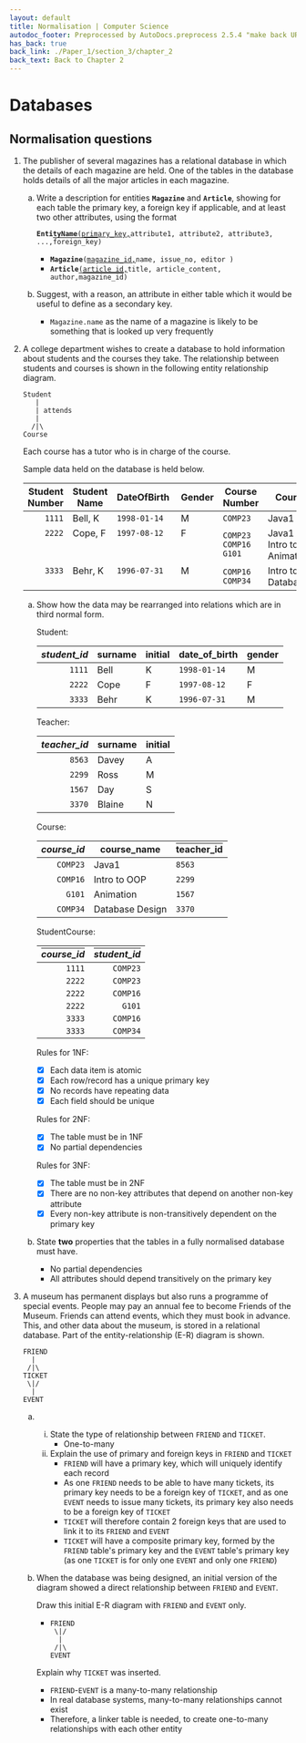 ```yaml
---
layout: default
title: Normalisation | Computer Science
autodoc_footer: Preprocessed by AutoDocs.preprocess 2.5.4 "make back URLs relative" ⓒ Starwort, 2020
has_back: true
back_link: ./Paper_1/section_3/chapter_2
back_text: Back to Chapter 2
---
```


<style>
o {
    text-decoration: overline;
}
ol ol {
    list-style-type: lower-alpha;
}
ol ol ol {
    list-style-type: lower-roman;
}
</style>
# Databases

## Normalisation questions

01. The publisher of several magazines has a relational database in which the details of each magazine are held. One of the tables in the database holds details of all the major articles in each magazine.
    01. Write a description for entities **`Magazine`** and **`Article`**, showing for each table the primary key, a foreign key if applicable, and at least two other attributes, using the format

        **`EntityName`**`(`<u>`primary_key,`</u>`attribute1, attribute2, attribute3, ...,`<o>`foreign_key`</o>`)`

        - **`Magazine`**`(`<u>`magazine_id,`</u>`name, issue_no, editor )`
        - **`Article`**`(`<u>`article_id,`</u>`title, article_content, author,`<o>`magazine_id`</o>`)`
    02. Suggest, with a reason, an attribute in either table which it would be useful to define as a secondary key.
        - `Magazine.name` as the name of a magazine is likely to be something that is looked up very frequently
02. A college department wishes to create a database to hold information about students and the courses they take. The relationship between students and courses is shown in the following entity relationship diagram.

    ```
    Student
       |
       | attends
       |
      /|\
    Course
    ```

    Each course has a tutor who is in charge of the course.

    Sample data held on the database is held below.

    Student Number | Student Name | DateOfBirth&nbsp; | Gender | Course Number | CourseName | TeacherID | Teacher Name
    --: | --- | --- | --- | --- | --- | --- | ---
    `1111` | Bell, K | `1998-01-14` | M | `COMP23` | Java1 | `8563` | Davey, A
    `2222`<br><br><br> | Cope, F<br><br><br> | `1997-08-12`<br><br><br> | F<br><br><br> | `COMP23`<br>`COMP16`<br>`G101` | Java1<br>Intro to OOP<br>Animation | `8563`<br>`2299`<br>`1567` | Davey, A<br>Ross, M<br>Day, S
    `3333`<br><br> | Behr, K<br><br> | `1996-07-31`<br><br> | M<br><br> | `COMP16`<br>`COMP34` | Intro to OOP<br>Database&nbsp;Design | `2299`<br>`3370` | Ross, M<br>Blaine,&nbsp;N

    01. Show how the data may be rearranged into relations which are in third normal form.

        Student:

        *student_id* | surname | initial | date_of_birth | gender
        -----------: | ------- | ------- | ------------- | ------
        `1111`       | Bell    | K       | `1998-01-14`  | M
        `2222`       | Cope    | F       | `1997-08-12`  | F
        `3333`       | Behr    | K       | `1996-07-31`  | M

        Teacher:

        *teacher_id* | surname | initial
        -----------: | ------- | -------
        `8563`       | Davey   | A
        `2299`       | Ross    | M
        `1567`       | Day     | S
        `3370`       | Blaine  | N

        Course:

        *course_id* | course_name     | <o>teacher_id</o>
        ----------: | --------------- | -----------------
        `COMP23`    | Java1           | `8563`
        `COMP16`    | Intro to OOP    | `2299`
        `G101`      | Animation       | `1567`
        `COMP34`    | Database Design | `3370`

        StudentCourse:

        <o>*course_id*</o> | <o>*student_id*</o>
        -----------------: | ------------------:
        `1111`             | `COMP23`
        `2222`             | `COMP23`
        `2222`             | `COMP16`
        `2222`             | `G101`
        `3333`             | `COMP16`
        `3333`             | `COMP34`

        Rules for 1NF:

        - [x] Each data item is atomic
        - [x] Each row/record has a unique primary key
        - [x] No records have repeating data
        - [x] Each field should be unique

        Rules for 2NF:

        - [x] The table must be in 1NF
        - [x] No partial dependencies

        Rules for 3NF:

        - [x] The table must be in 2NF
        - [x] There are no non-key attributes that depend on another non-key attribute
        - [x] Every non-key attribute is non-transitively dependent on the primary key
    02. State **two** properties that the tables in a fully normalised database must have.
        - No partial dependencies
        - All attributes should depend transitively on the primary key
03. A museum has permanent displays but also runs a programme of special events. People may pay an annual fee to become Friends of the Museum. Friends can attend events, which they must book in advance. This, and other data about the museum, is stored in a relational database. Part of the entity-relationship (E-R) diagram is shown.

    ```
    FRIEND
      |
     /|\
    TICKET
     \|/
      |
    EVENT
    ```

    01. &nbsp;
        01. State the type of relationship between `FRIEND` and `TICKET`.
            - One-to-many
        02. Explain the use of primary and foreign keys in `FRIEND` and `TICKET`
            - `FRIEND` will have a primary key, which will uniquely identify each record
            - As one `FRIEND` needs to be able to have many tickets, its primary key needs to be a foreign key of `TICKET`, and as one `EVENT` needs to issue many tickets, its primary key also needs to be a foreign key of `TICKET`
            - `TICKET` will therefore contain 2 foreign keys that are used to link it to its `FRIEND` and `EVENT`
            - `TICKET` will have a composite primary key, formed by the `FRIEND` table's primary key and the `EVENT` table's primary key (as one `TICKET` is for only one `EVENT` and only one `FRIEND`)
    02. When the database was being designed, an initial version of the diagram showed a direct relationship between `FRIEND` and `EVENT`.

        Draw this initial E-R diagram with `FRIEND` and `EVENT` only.

        - ```
          FRIEND
           \|/
            |
           /|\
          EVENT
          ```

        Explain why `TICKET` was inserted.

        - `FRIEND`-`EVENT` is a many-to-many relationship
        - In real database systems, many-to-many relationships cannot exist
        - Therefore, a linker table is needed, to create one-to-many relationships with each other entity
